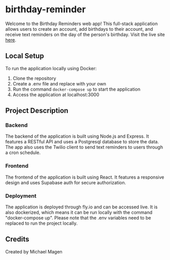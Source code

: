# birthday-reminder

Welcome to the Birthday Reminders web app! This full-stack application allows users to create an account, add birthdays to their account, and receive text reminders on the day of the person's birthday. Visit the live site [here](https://birthday-reminder.fly.dev/).

## Local Setup

To run the application locally using Docker:

1. Clone the repository
2. Create a .env file and replace with your own
3. Run the command `docker-compose up` to start the application
4. Access the application at localhost:3000

## Project Description

### Backend

The backend of the application is built using Node.js and Express. It features a RESTful API and uses a Postgresql database to store the data. The app also uses the Twilio client to send text reminders to users through a cron schedule.

### Frontend

The frontend of the application is built using React. It features a responsive design and uses Supabase auth for secure authorization.

### Deployment

The application is deployed through fly.io and can be accessed live. It is also dockerized, which means it can be run locally with the command "docker-compose up". Please note that the .env variables need to be replaced to run the project locally.

## Credits

Created by Michael Magen
